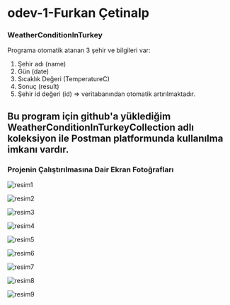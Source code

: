 # odev-1-Furkan Çetinalp
### WeatherConditionInTurkey 
Programa otomatik atanan 3 şehir ve bilgileri var:

1) Şehir adı (name)
2) Gün (date)
3) Sıcaklık Değeri (TemperatureC)
4) Sonuç (result)
5) Şehir id değeri (id) => veritabanından otomatik artırılmaktadır.

## Bu program için github'a yüklediğim WeatherConditionInTurkeyCollection adlı koleksiyon ile Postman platformunda kullanılma imkanı vardır.

### Projenin Çalıştırılmasına Dair Ekran Fotoğrafları

![resim1](https://user-images.githubusercontent.com/99509540/175580997-0a2a24cc-ed09-43b7-a00a-4d68bddbbe58.png)

![resim2](https://user-images.githubusercontent.com/99509540/175581122-82883c70-f40b-4b16-88d2-85be9b747334.png)

![resim3](https://user-images.githubusercontent.com/99509540/175581231-1239769f-1308-449e-923a-5e10711662eb.png)

![resim4](https://user-images.githubusercontent.com/99509540/175581347-7f8e8d3a-a0b0-4bc8-8016-16379a116876.png)

![resim5](https://user-images.githubusercontent.com/99509540/175581493-36866625-51a8-40b1-acb5-6ee14b05b99b.png)

![resim6](https://user-images.githubusercontent.com/99509540/175581614-83bbd92f-fb83-41ef-a646-32d47a5f52ef.png)

![resim7](https://user-images.githubusercontent.com/99509540/175581779-456b25ba-4496-4565-8e92-483e25f52882.png)

![resim8](https://user-images.githubusercontent.com/99509540/175581906-48dfa3e4-9388-4844-a474-a5b0ace2dddd.png)

![resim9](https://user-images.githubusercontent.com/99509540/175582028-807bfd7a-d120-4ab8-8d5e-38099140c67b.png)

